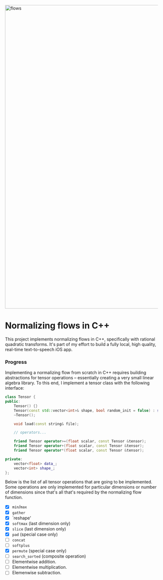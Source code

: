 <img width="1000" alt="flows" src="https://github.com/sidyakinian/normalizing-flows-cpp/assets/34050187/a7b48ac8-4760-4e02-916c-de6fbd1b2dcf">

# Normalizing flows in C++

This project implements normalizing flows in C++, specifically with rational quadratic transforms. It's part of my effort to build a fully local, high quality, real-time text-to-speech iOS app.

### Progress

Implementing a normalizing flow from scratch in C++ requires building abstractions for tensor operations – essentially creating a very small linear algebra library. To this end, I implement a tensor class with the following interface:

```c++
class Tensor {
public:
    Tensor() {}
    Tensor(const std::vector<int>& shape, bool random_init = false) : shape_(shape);
    ~Tensor();

    void load(const string& file);

    // operators...

    friend Tensor operator>=(float scalar, const Tensor &tensor);
    friend Tensor operator+(float scalar, const Tensor &tensor);
    friend Tensor operator*(float scalar, const Tensor &tensor);

private:
    vector<float> data_;
    vector<int> shape_;
};
```

Below is the list of all tensor operations that are going to be implemented. Some operations are only implemented for particular dimensions or number of dimensions since that's all that's required by the normalizing flow function.

- [x] `min`/`max`
- [x] `gather`
- [x] `reshape'
- [x] `softmax` (last dimension only)
- [x] `slice` (last dimension only)
- [x] `pad` (special case only)
- [ ] `concat`
- [ ] `softplus`
- [x] `permute` (special case only)
- [ ] `search_sorted` (composite operation)
- [ ] Elementwise addition.
- [ ] Elementwise multiplication.
- [ ] Elemenwise subtraction.
